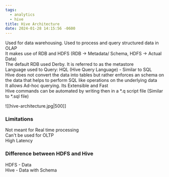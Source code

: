 ```yaml
---
tags:
  - analytics
  - hive
title: Hive Architecture
date: 2024-01-28 14:15:56 -0600
---
```


Used for data warehousing. Used to process and query structured data in OLAP  
It makes use of RDB and HDFS (RDB -> Metadata/ Schema, HDFS -> Actual Data)  
The default RDB used Derby. It is referred to as the metastore  
Language used to Query: HQL (Hive Query Language) - Similar to SQL  
Hive does not convert the data into tables but rather enforces an schema on the data that helps to perform SQL like operations on the underlying data  
It allows Ad-hoc querying. Its Extensible and Fast  
Hive commands can be automated by writing then in a \*.q script file (Similar to \*.sql file)

![[hive-architecture.jpg|500]]

### Limitations

Not meant for Real time processing  
Can't be used for OLTP  
High Latency

### Difference between HDFS and Hive

HDFS - Data  
Hive - Data with Schema
